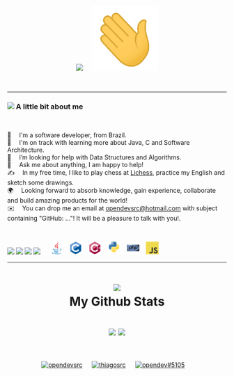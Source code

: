 
<p align="center">
  <img src="https://readme-typing-svg.demolab.com?font=Anonymous&size=45&duration=2000&pause=1000&color=30f4b6&vCenter=true&width=500&lines=Hi+there%2C+I'm+Thiago!;Nice+to+meet+you!" /> &emsp;
  <img src="https://github.com/opendevsrc/opendevsrc/blob/main/images/wave.gif" width="150px" height="150px" />
</p>

<br>

---

### <img src="https://github.com/TheDudeThatCode/TheDudeThatCode/blob/master/Assets/Developer.gif" width="35" /> A little bit about me

<br>

📄 &emsp;I'm a software developer, from Brazil.\
🌱 &emsp;I'm on track with learning more about Java, C and Software Architecture.\
🤔 &emsp;I’m looking for help with Data Structures and Algorithms.\
💬 &emsp;Ask me about anything, I am happy to help!\
✍️ &emsp;In my free time, I like to play chess at <a href="https://lichess.org/@/FreeAsFreedom" target="blank">Lichess</a>, practice my English and sketch some drawings.\
🌍 &emsp;Looking forward to absorb knowledge, gain experience, collaborate and build amazing products for the world!\
✉️ &emsp;You can drop me an email at opendevsrc@hotmail.com with subject containing "GitHub: ..."! It will be a pleasure to talk with you!.

<br>

![](https://img.shields.io/static/v1?style=flat-square&message=GNU/Linux&logo=linux&labelColor=black&color=darkred&logoColor=white&label=%20)
![](https://img.shields.io/static/v1?style=flat-square&message=Git&logo=git&labelColor=black&color=red&logoColor=red&label=%20)
![](https://img.shields.io/static/v1?style=flat-square&message=Neovim&logo=neovim&labelColor=black&color=darkgreen&logoColor=darkgreen&label=%20)
![](https://img.shields.io/static/v1?style=flat-square&message=PowerShell&logo=powershell&labelColor=black&color=lightblue&logoColor=white&label=%20) &emsp;
<img src='https://github.com/opendevsrc/opendevsrc/blob/main/images/java.svg' width='30'/>&emsp;<img src='https://github.com/opendevsrc/opendevsrc/blob/main/images/c-original.svg' width='30'/>&emsp;<img src='https://github.com/opendevsrc/opendevsrc/blob/main/images/cpp.svg' width='30'/>&emsp;<img src='https://github.com/opendevsrc/opendevsrc/blob/main/images/python.svg' width='30'/>&emsp;<img src='https://github.com/opendevsrc/opendevsrc/blob/main/images/php.svg' width='30'/>&emsp;<img src='https://github.com/opendevsrc/opendevsrc/blob/main/images/js.svg' width='30'/>

---

<h1 align="center">
  <img src='https://logos-download.com/wp-content/uploads/2016/09/GitHub_logo.png' width='70' /><br>My Github Stats
  <br><br>
  <img src="https://github-readme-stats.vercel.app/api?username=opendevsrc&layout=compact&show_icons=true&icon_color=98F4D7&text_color=e0fcf8&title_color=58fccd&bg_color=00000000" />
  <img src="https://github-readme-streak-stats.herokuapp.com/?user=opendevsrc&theme=dark-smoky" /><br<br>
</h1>

<br>

<p align="center">
  <a href="https://twitter.com/opendevsrc" target="blank"><img align="center" src="https://cdn.jsdelivr.net/npm/simple-icons@3.0.1/icons/twitter.svg" alt="opendevsrc" height="40" width="40" /></a> &emsp;
  <a href="https://linkedin.com/in/thiagosrc" target="blank"><img align="center" src="https://cdn.jsdelivr.net/npm/simple-icons@3.0.1/icons/linkedin.svg" alt="thiagosrc" height="40" width="40" /></a> &emsp;
  <a href="http://discord.com/users/opendev#5105" target="blank"><img align="center" src="https://cdn.jsdelivr.net/npm/simple-icons@3.0.1/icons/discord.svg" alt="opendev#5105" height="40" width="40" /></a> &emsp;
</p>
